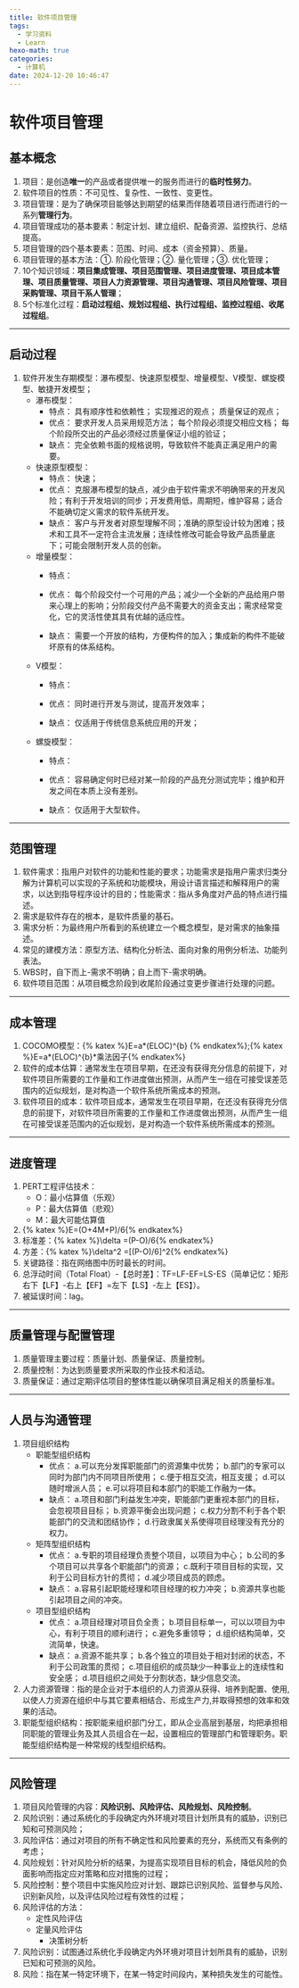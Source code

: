 ```yaml
---
title: 软件项目管理
tags:
  - 学习资料
  - Learn
hexo-math: true
categories:
  - 计算机
date: 2024-12-20 10:46:47
---
```

# 软件项目管理
## 基本概念
1. 项目：是创造**唯一**的产品或者提供唯一的服务而进行的**临时性努力**。
2. 软件项目的性质：不可见性、复杂性、一致性、变更性。
3. 项目管理：是为了确保项目能够达到期望的结果而伴随着项目进行而进行的一系列**管理行为**。
4. 项目管理成功的基本要素：制定计划、建立组织、配备资源、监控执行、总结提高。
5. 项目管理的四个基本要素：范围、时间、成本（资金预算）、质量。
6. 项目管理的基本方法：①. 阶段化管理；②. 量化管理；③. 优化管理；
7. 10个知识领域：**项目集成管理、项目范围管理、项目进度管理、项目成本管理、项目质量管理、项目人力资源管理、项目沟通管理、项目风险管理、项目采购管理、项目干系人管理**；
8. 5个标准化过程：**启动过程组、规划过程组、执行过程组、监控过程组、收尾过程组**。
---

## 启动过程
1. 软件开发生存期模型：瀑布模型、快速原型模型、增量模型、V模型、螺旋模型、敏捷开发模型；
    - 瀑布模型：
      - 特点：
具有顺序性和依赖性；
实现推迟的观点；
质量保证的观点；
      - 优点：
要求开发人员采用规范方法；
每个阶段必须提交相应文档；
每个阶段所交出的产品必须经过质量保证小组的验证；
      - 缺点：
完全依赖书面的规格说明，导致软件不能真正满足用户的需要。
    - 快速原型模型：
      - 特点：
快速；
      - 优点：
克服瀑布模型的缺点，减少由于软件需求不明确带来的开发风险；有利于开发培训的同步；开发费用低，周期短，维护容易；适合不能确切定义需求的软件系统开发。
      - 缺点：
客户与开发者对原型理解不同；准确的原型设计较为困难；技术和工具不一定符合主流发展；连续性修改可能会导致产品质量底下；可能会限制开发人员的创新。
    - 增量模型：
      - 特点：

      - 优点：
每个阶段交付一个可用的产品；减少一个全新的产品给用户带来心理上的影响；分阶段交付产品不需要大的资金支出；需求经常变化，它的灵活性使其具有优越的适应性。
      - 缺点：
需要一个开放的结构，方便构件的加入；集成新的构件不能破坏原有的体系结构。
    - V模型：
      - 特点：

      - 优点：
同时进行开发与测试，提高开发效率；
      - 缺点：
仅适用于传统信息系统应用的开发；
    - 螺旋模型：
      - 特点：

      - 优点：
容易确定何时已经对某一阶段的产品充分测试完毕；维护和开发之间在本质上没有差别。
      - 缺点：
仅适用于大型软件。
---

## 范围管理
1. 软件需求：指用户对软件的功能和性能的要求；功能需求是指用户需求归类分解为计算机可以实现的子系统和功能模块，用设计语言描述和解释用户的需求，以达到指导程序设计的目的；性能需求：指从多角度对产品的特点进行描述。
2. 需求是软件存在的根本，是软件质量的基石。
3. 需求分析：为最终用户所看到的系统建立一个概念模型，是对需求的抽象描述。
4. 常见的建模方法：原型方法、结构化分析法、面向对象的用例分析法、功能列表法。
5. WBS时，自下而上-需求不明确；自上而下-需求明确。
6. 软件项目范围：从项目概念阶段到收尾阶段通过变更步骤进行处理的问题。
---

## 成本管理
1. COCOMO模型：{% katex %}E=a*(ELOC)^{b} {% endkatex%};{% katex %}E=a*(ELOC)^{b}*乘法因子{% endkatex%}
2. 软件的成本估算：通常发生在项目早期，在还没有获得充分信息的前提下，对软件项目所需要的工作量和工作进度做出预测，从而产生一组在可接受误差范围内的近似规划，是对构造一个软件系统所需成本的预测。
3. 软件项目的成本：软件项目成本，通常发生在项目早期，在还没有获得充分信息的前提下，对软件项目所需要的工作量和工作进度做出预测，从而产生一组在可接受误差范围内的近似规划，是对构造一个软件系统所需成本的预测。
---

## 进度管理
1. PERT工程评估技术：
   - O：最小估算值（乐观）
   - P：最大估算值（悲观）
   - M：最大可能估算值
2. {% katex %}E=(O+4M+P)/6{% endkatex%}
3. 标准差：{% katex %}\delta =(P-O)/6{% endkatex%}
4. 方差：{% katex %}\delta^2 =[(P-O)/6]^2{% endkatex%}
5. 关键路径：指在网络图中历时最长的时间。
6. 总浮动时间（Total Float）-【总时差】：TF=LF-EF=LS-ES（简单记忆：矩形右下【LF】-右上【EF】=左下【LS】-左上【ES】）。
7. 被延误时间：lag。
---

## 质量管理与配置管理
1. 质量管理主要过程：质量计划、质量保证、质量控制。
2. 质量控制：为达到质量要求所采取的作业技术和活动。
3. 质量保证：通过定期评估项目的整体性能以确保项目满足相关的质量标准。
---

## 人员与沟通管理
1. 项目组织结构
    - 职能型组织结构
      - 优点：
a.可以充分发挥职能部门的资源集中优势；
b.部门的专家可以同时为部门内不同项目所使用；
c.便于相互交流，相互支援；
d.可以随时增派人员；
e.可以将项目和本部门的职能工作融为一体。
      - 缺点：
a.项目和部门利益发生冲突，职能部门更重视本部门的目标，会忽视项目目标；
b.资源平衡会出现问题；
c.权力分割不利于各个职能部门的交流和团结协作；
d.行政隶属关系使得项目经理没有充分的权力。
    - 矩阵型组织结构
      - 优点：
a.专职的项目经理负责整个项目，以项目为中心；
b.公司的多个项目可以共享各个职能部门的资源；
c.既利于项目目标的实现，又利于公司目标方针的贯彻；
d.减少项目成员的顾虑。
      - 缺点：
a.容易引起职能经理和项目经理的权力冲突；
b.资源共享也能引起项目之间的冲突。
    - 项目型组织结构
      - 优点：
a.项目经理对项目负全责；
b.项目目标单一，可以以项目为中心，有利于项目的顺利进行；
c.避免多重领导；
d.组织结构简单，交流简单，快速。
      - 缺点：
a.资源不能共享；
b.各个独立的项目处于相对封闭的状态，不利于公司政策的贯彻；
c.项目组织的成员缺少一种事业上的连续性和安全感；
d.项目组织之间处于分割状态，缺少信息交流。
2. 人力资源管理：指的是企业对于本组织的人力资源从获得、培养到配置、使用,以使人力资源在组织中与其它要素相结合、形成生产力,并取得预想的效率和效果的活动。
3. 职能型组织结构：按职能来组织部门分工，即从企业高层到基层，均把承担相同职能的管理业务及其人员组合在一起，设置相应的管理部门和管理职务。职能型组织结构是一种常规的线型组织结构。
---

## 风险管理
1. 项目风险管理的内容：**风险识别、风险评估、风险规划、风险控制**。
2. 风险识别：通过系统化的手段确定内外环境对项目计划所具有的威胁，识别已知和可预测风险；
3. 风险评估：通过对项目的所有不确定性和风险要素的充分，系统而又有条例的考虑；
4. 风险规划：针对风险分析的结果，为提高实现项目目标的机会，降低风险的负面影响而指定应对策略和应对措施的过程；
5. 风险控制：整个项目中实施风险应对计划、跟踪已识别风险、监督参与风险、识别新风险，以及评估风险过程有效性的过程；
6. 风险评估的方法：
   - 定性风险评估
   - 定量风险评估
     - 决策树分析
7. 风险识别：试图通过系统化手段确定内外环境对项目计划所具有的威胁，识别已知和可预测的风险。
8. 风险：指在某一特定环境下，在某一特定时间段内，某种损失发生的可能性。
